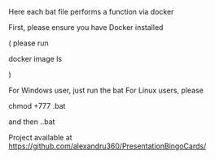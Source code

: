 Here each bat file performs a function via docker

First, please ensure you have Docker installed

( please run 

docker image ls

)

For Windows user, just run the bat
For Linux users, please 

chmod +777 <bat file>.bat

and then
.<bat file>.bat



Project available at https://github.com/alexandru360/PresentationBingoCards/